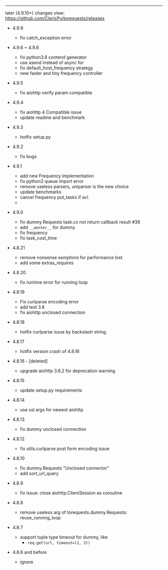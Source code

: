 
---

later (4.9.10+) changes view: https://github.com/ClericPy/torequests/releases

- 4.9.9
    - fix catch_exception error

- 4.9.6 ~ 4.9.8
    - fix python3.8 contend generator
    - use asend instead of async for
    - fix default_host_frequency strategy
    - new faster and tiny frequency controller

- 4.9.5
    - fix aiohttp verify param compatible

- 4.9.4
    - fix aiohttp 4 Compatible issue
    - update readme and benchmark

- 4.9.3
    - hotfix setup.py

- 4.9.2
    - fix bugs

- 4.9.1
    - add new Frequency implementation
    - fix python2 queue import error
    - remove useless parsers, uniparser is the new choice
    - update benchmarks
    - cancel frequency put_tasks if `del`
    - 

- 4.9.0
    - fix dummy Requests task.cx not return callback result #36
    - add `__aenter__` for dummy
    - fix frequency
    - fix task_cost_time

- 4.8.21
    - remove nonsense semphore for performance lost
    - add some extras_requires

- 4.8.20
    - fix runtime error for running loop

- 4.8.19
    - Fix curlparse encoding error
    - add test 3.8
    - fix aiohttp unclosed connection

- 4.8.18
    - hotfix curlparse issue by backslash string.

- 4.8.17
    - hotfix version crash of 4.8.16

- 4.8.16 - [deleted]
    - upgrade aiohttp 3.6.2 for deprecation warning

- 4.8.15
    - update setup.py requirements

- 4.8.14
    - use ssl args for newest aiohttp

- 4.8.13
    - fix dummy unclosed connection

- 4.8.12
    - fix utils.curlparse post form encoding issue

- 4.8.10
    - fix dummy.Requests "Unclosed connector"
    - add sort_url_query

- 4.8.9
    - fix issue: close aiohttp.ClientSession as coroutine

- 4.8.8
    - remove useless arg of torequests.dummy.Requests: reuse_running_loop

- 4.8.7
    - support tuple type timeout for dummy, like
        - `req.get(url, timeout=(1, 3))`

- 4.8.6 and before
    - ignore

